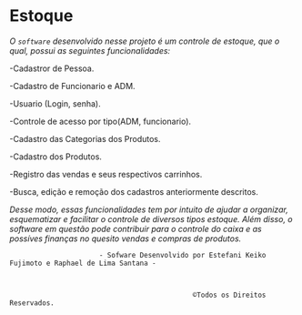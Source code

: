 # Estoque

 _O `software` desenvolvido nesse projeto é um controle de estoque, que o qual, possui as seguintes funcionalidades:_
  
  
  
   -Cadastror de Pessoa.
   
   -Cadastro de Funcionario e ADM.
   
   -Usuario (Login, senha).
   
   -Controle de acesso por tipo(ADM, funcionario).
   
   -Cadastro das Categorias dos Produtos.
   
   -Cadastro dos Produtos.
   
   -Registro das vendas e seus respectivos carrinhos. 
   
   -Busca, edição e remoção dos cadastros anteriormente descritos.
     
     
    
_Desse modo, essas funcionalidades tem por intuito de ajudar a organizar, esquematizar e facilitar o controle de diversos tipos estoque. Além disso, o software em questão pode contribuir para o controle do caixa e as possíves finanças no quesito vendas e compras de produtos._

 
 
 
 
 
 
 
 
 
 
 
 
 
      
                         
                          - Sofware Desenvolvido por Estefani Keiko Fujimoto e Raphael de Lima Santana -
 
 
 
                                                 ©Todos os Direitos Reservados.
